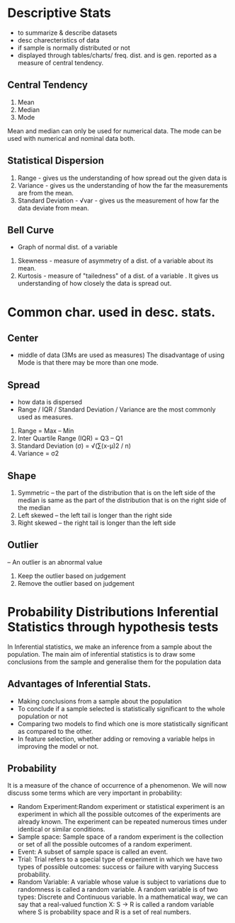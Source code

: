 # Descriptive Stats
- to summarize & describe datasets
- desc charecteristics of data
- if sample is normally distributed or not
- displayed through tables/charts/ freq. dist. and is gen. reported as a measure of central tendency.

## Central Tendency
1. Mean
2. Median
3. Mode

Mean and median can only be used for numerical data. 
The mode can be used with numerical and nominal data both.

## Statistical Dispersion
1. Range - gives us the understanding of how spread out the given data is
2. Variance - gives us the understanding of how the far the measurements are from
the mean.
3. Standard Deviation - √var - gives us the measurement of how far the data deviate from mean.

## Bell Curve
- Graph of normal dist. of a variable
1. Skewness - measure of asymmetry of a dist. of a variable about its mean.
2. Kurtosis - measure of "tailedness" of a dist. of a variable . It gives us understanding of how closely the data is spread out.

# Common char. used in desc. stats.
## Center 
- middle of data (3Ms are used as measures)
The disadvantage of using Mode is that there may be more than one mode.

## Spread 
- how data is dispersed 
- Range / IQR / Standard Deviation / Variance are the most commonly used as measures.
1. Range = Max – Min
2. Inter Quartile Range (IQR) = Q3 – Q1
3. Standard Deviation (σ) = √(∑(x-μ)2 / n)
4. Variance = σ2

## Shape
1. Symmetric – the part of the distribution that is on the left side of the median is same as the part of the distribution that is on the right side of the median
2. Left skewed – the left tail is longer than the right side
3. Right skewed – the right tail is longer than the left side

## Outlier 
– An outlier is an abnormal value
1. Keep the outlier based on judgement
2. Remove the outlier based on judgement

# Probability Distributions Inferential Statistics through hypothesis tests

In Inferential statistics, we make an inference from a sample about the population. The main aim of inferential statistics is to draw some conclusions from the sample and generalise them for the population data

## Advantages of Inferential Stats.
- Making conclusions from a sample about the population
- To conclude if a sample selected is statistically significant to the whole
population or not
- Comparing two models to find which one is more statistically significant as compared to the other.
- In feature selection, whether adding or removing a variable helps in improving the model or not.

## Probability
 It is a measure of the chance of occurrence of a phenomenon. We will now discuss some terms which are very important in probability:
* Random Experiment:Random experiment or statistical experiment is an experiment in which all the possible outcomes of the experiments are already known. The experiment can be repeated numerous times under identical or similar conditions.
* Sample space: Sample space of a random experiment is the collection or set of all the possible outcomes of a random experiment.
* Event: A subset of sample space is called an event.
* Trial: Trial refers to a special type of experiment in which we have two types
of possible outcomes: success or failure with varying Success probability.
* Random Variable: A variable whose value is subject to variations due to randomness is called a random variable. A random variable is of two types: Discrete and Continuous variable. In a mathematical way, we can say that a
real-valued function X: S -> R is called a random variable where S is probability space and R is a set of real numbers.


